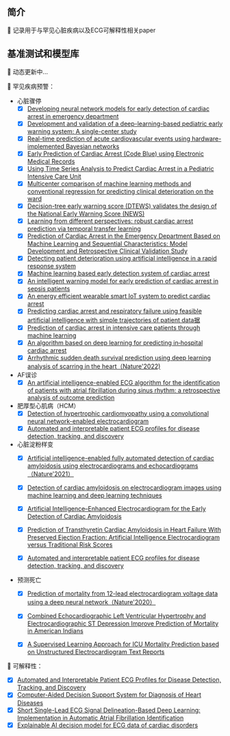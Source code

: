 ##  简介

 🚀 记录用于与罕见心脏疾病以及ECG可解释性相关paper

## 基准测试和模型库

📢 动态更新中...

📘 罕见疾病预警：

- 心脏骤停
	- [x] [Developing neural network models for early detection of cardiac arrest in emergency department](https://pubmed.ncbi.nlm.nih.gov/30982559/)
	 - [x] [Development and validation of a deep-learning-based pediatric early warning system: A single-center study](https://www.sciencedirect.com/science/article/pii/S2319417021000044)
	- [x] [Real-time prediction of acute cardiovascular events using hardware-implemented Bayesian networks](https://www.sciencedirect.com/science/article/abs/pii/S0010482515002966?via%3Dihub)
	- [x] [Early Prediction of Cardiac Arrest (Code Blue) using Electronic Medical Records](https://dl.acm.org/doi/10.1145/2783258.2788588)
	- [x] [Using Time Series Analysis to Predict Cardiac Arrest in a Pediatric Intensive Care Unit](https://www.ncbi.nlm.nih.gov/pmc/articles/PMC4638161/)
	- [x] [Multicenter comparison of machine learning methods and conventional regression for predicting clinical deterioration on the ward](https://www.ncbi.nlm.nih.gov/pmc/articles/PMC4736499/)
	- [x] [Decision-tree early warning score (DTEWS) validates the design of the National Early Warning Score (NEWS)](https://pubmed.ncbi.nlm.nih.gov/24361673/)
	- [x] [Learning from different perspectives: robust cardiac arrest prediction via temporal transfer learning](https://pubmed.ncbi.nlm.nih.gov/29060206/)
	- [x] [Prediction of Cardiac Arrest in the Emergency Department Based on Machine Learning and Sequential Characteristics: Model Development and Retrospective Clinical Validation Study](https://www.ncbi.nlm.nih.gov/pmc/articles/PMC7435618/)
	- [x] [Detecting patient deterioration using artificial intelligence in a rapid response system](https://pubmed.ncbi.nlm.nih.gov/32205618/)
	- [x] [Machine learning based early detection system of cardiac arrest](https://ieeexplore.ieee.org/document/8959922/)
	- [x] [An intelligent warning model for early prediction of cardiac arrest in sepsis patients](https://pubmed.ncbi.nlm.nih.gov/31416562/)
	- [x] [An energy efficient wearable smart IoT system to predict cardiac arrest](https://www.hindawi.com/journals/ahci/2019/1507465/)
	- [x] [Predicting cardiac arrest and respiratory failure using feasible artificial intelligence with simple trajectories of patient data据](https://www.ncbi.nlm.nih.gov/pmc/articles/PMC6780058/)
	- [x] [Prediction of cardiac arrest in intensive care patients through machine learning](https://pubmed.ncbi.nlm.nih.gov/22715923/)
	- [x] [An algorithm based on deep learning for predicting in‐hospital cardiac arrest](https://www.ncbi.nlm.nih.gov/pmc/articles/PMC6064911/)
	- [x] [Arrhythmic sudden death survival prediction using deep learning analysis of scarring in the heart（Nature'2022)](https://www.nature.com/articles/s44161-022-00041-9)

- AF误诊
	- [x] [An artificial intelligence-enabled ECG algorithm for the identification of patients with atrial fibrillation during sinus rhythm: a retrospective analysis of outcome prediction](https://www.thelancet.com/journals/lancet/article/PIIS0140-6736(19)31721-0/fulltext)
	
- 肥厚型心肌病（HCM）
	- [x] [Detection of hypertrophic cardiomyopathy using a convolutional neural network-enabled electrocardiogram](https://pubmed.ncbi.nlm.nih.gov/32081280/)
	- [x] [Automated and interpretable patient ECG profiles for disease detection, tracking, and discovery](https://www.ahajournals.org/doi/10.1161/CIRCOUTCOMES.118.005289)

- 心脏淀粉样变
	- [x] [Artificial intelligence-enabled fully automated detection of cardiac amyloidosis using electrocardiograms and echocardiograms（Nature'2021）](https://www.nature.com/articles/s41467-021-22877-8)
	- [x] [Detection of cardiac amyloidosis on electrocardiogram images using machine learning and deep learning techniques](https://onlinelibrary.wiley.com/doi/abs/10.1111/coin.12505)
	- [x] [Artificial Intelligence–Enhanced Electrocardiogram for the Early Detection of Cardiac Amyloidosis](https://www.sciencedirect.com/science/article/abs/pii/S0025619621003530)
	- [x] [Prediction of Transthyretin Cardiac Amyloidosis in Heart Failure With Preserved Ejection Fraction: Artificial Intelligence Electrocardiogram versus Traditional Risk Scores](https://www.ahajournals.org/doi/abs/10.1161/circ.144.suppl_1.13814)
	- [x] [Automated and interpretable patient ECG profiles for disease detection, tracking, and discovery](https://www.ahajournals.org/doi/10.1161/CIRCOUTCOMES.118.005289)


- 预测死亡
	- [x] [Prediction of mortality from 12-lead electrocardiogram voltage data using a deep neural network（Nature'2020）](https://www.nature.com/articles/s41591-020-0870-z)
	- [x] [Combined Echocardiographic Left Ventricular Hypertrophy and Electrocardiographic ST Depression Improve Prediction of Mortality in American Indians](https://www.ahajournals.org/doi/full/10.1161/01.HYP.0000118585.73688.c6)
	- [x] [A Supervised Learning Approach for ICU Mortality Prediction based on Unstructured Electrocardiogram Text Reports](http://210.212.194.26/jspui/bitstream/123456789/7149/1/2%20A%20Supervised%20Learning%20Approach%20for%20ICU.pdf)






📰 可解释性：

- [x] [Automated and Interpretable Patient ECG Profiles for Disease Detection, Tracking, and Discovery](https://www.ahajournals.org/doi/10.1161/CIRCOUTCOMES.118.005289)
- [x] [Computer-Aided Decision Support System for Diagnosis of Heart Diseases](https://www.dovepress.com/computer-aided-decision-support-system-for-diagnosis-of-heart-diseases-peer-reviewed-fulltext-article-RRCC)
- [x] [Short Single-Lead ECG Signal Delineation-Based Deep Learning: Implementation in Automatic Atrial Fibrillation Identification](https://www.mdpi.com/1424-8220/22/6/2329)
- [x] [Explainable AI decision model for ECG data of cardiac disorders](https://www.sciencedirect.com/science/article/abs/pii/S1746809422001069)

